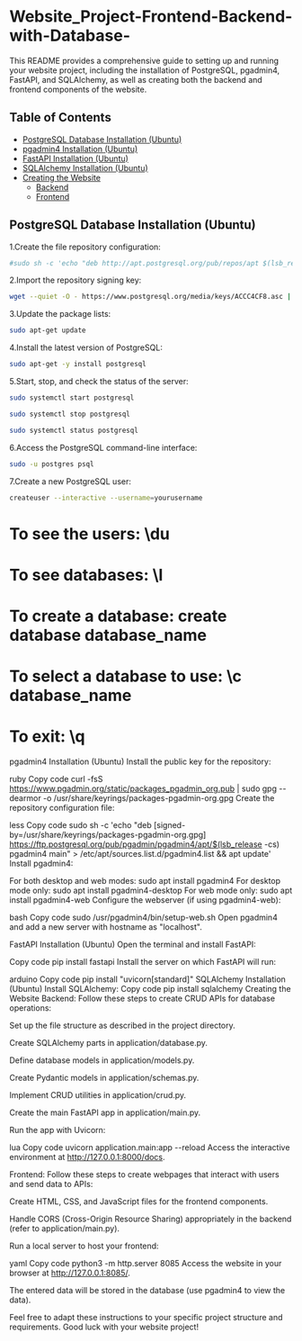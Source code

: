 # Website_Project-Frontend-Backend-with-Database-

This README provides a comprehensive guide to setting up and running your website project, including the installation of PostgreSQL, pgadmin4, FastAPI, and SQLAlchemy, as well as creating both the backend and frontend components of the website.

## Table of Contents

- [PostgreSQL Database Installation (Ubuntu)](#postgresql-database-installation-ubuntu)
- [pgadmin4 Installation (Ubuntu)](#pgadmin4-installation-ubuntu)
- [FastAPI Installation (Ubuntu)](#fastapi-installation-ubuntu)
- [SQLAlchemy Installation (Ubuntu)](#sqlalchemy-installation-ubuntu)
- [Creating the Website](#creating-the-website)
  - [Backend](#backend)
  - [Frontend](#frontend)

## PostgreSQL Database Installation (Ubuntu)

1.Create the file repository configuration:

```bash
#sudo sh -c 'echo "deb http://apt.postgresql.org/pub/repos/apt $(lsb_release -cs)-pgdg main" > /etc/apt/sources.list.d/pgdg.list'
```
2.Import the repository signing key:

```bash
wget --quiet -O - https://www.postgresql.org/media/keys/ACCC4CF8.asc | sudo apt-key add -
```
3.Update the package lists:

```bash
sudo apt-get update
```
4.Install the latest version of PostgreSQL:

```bash
sudo apt-get -y install postgresql
```
5.Start, stop, and check the status of the server:

```bash
sudo systemctl start postgresql
```
```bash
sudo systemctl stop postgresql
```
```bash
sudo systemctl status postgresql
```
6.Access the PostgreSQL command-line interface:

```bash
sudo -u postgres psql
```
7.Create a new PostgreSQL user:

```bash
createuser --interactive --username=yourusername
```
# To see the users: \du
# To see databases: \l
# To create a database: create database database_name
# To select a database to use: \c database_name
# To exit: \q

pgadmin4 Installation (Ubuntu)
Install the public key for the repository:

ruby
Copy code
curl -fsS https://www.pgadmin.org/static/packages_pgadmin_org.pub | sudo gpg --dearmor -o /usr/share/keyrings/packages-pgadmin-org.gpg
Create the repository configuration file:

less
Copy code
sudo sh -c 'echo "deb [signed-by=/usr/share/keyrings/packages-pgadmin-org.gpg] https://ftp.postgresql.org/pub/pgadmin/pgadmin4/apt/$(lsb_release -cs) pgadmin4 main" > /etc/apt/sources.list.d/pgadmin4.list && apt update'
Install pgadmin4:

For both desktop and web modes: sudo apt install pgadmin4
For desktop mode only: sudo apt install pgadmin4-desktop
For web mode only: sudo apt install pgadmin4-web
Configure the webserver (if using pgadmin4-web):

bash
Copy code
sudo /usr/pgadmin4/bin/setup-web.sh
Open pgadmin4 and add a new server with hostname as "localhost".

FastAPI Installation (Ubuntu)
Open the terminal and install FastAPI:

Copy code
pip install fastapi
Install the server on which FastAPI will run:

arduino
Copy code
pip install "uvicorn[standard]"
SQLAlchemy Installation (Ubuntu)
Install SQLAlchemy:
Copy code
pip install sqlalchemy
Creating the Website
Backend:
Follow these steps to create CRUD APIs for database operations:

Set up the file structure as described in the project directory.

Create SQLAlchemy parts in application/database.py.

Define database models in application/models.py.

Create Pydantic models in application/schemas.py.

Implement CRUD utilities in application/crud.py.

Create the main FastAPI app in application/main.py.

Run the app with Uvicorn:

lua
Copy code
uvicorn application.main:app --reload
Access the interactive environment at http://127.0.0.1:8000/docs.

Frontend:
Follow these steps to create webpages that interact with users and send data to APIs:

Create HTML, CSS, and JavaScript files for the frontend components.

Handle CORS (Cross-Origin Resource Sharing) appropriately in the backend (refer to application/main.py).

Run a local server to host your frontend:

yaml
Copy code
python3 -m http.server 8085
Access the website in your browser at http://127.0.0.1:8085/.

The entered data will be stored in the database (use pgadmin4 to view the data).

Feel free to adapt these instructions to your specific project structure and requirements. Good luck with your website project!
